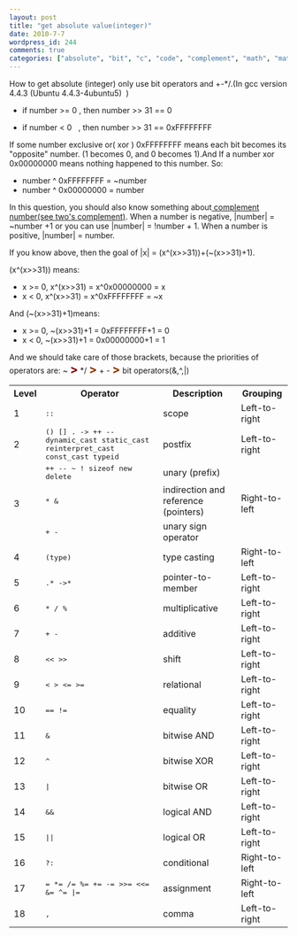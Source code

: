 ```yaml
---
layout: post
title: "get absolute value(integer)"
date: 2010-7-7
wordpress_id: 244
comments: true
categories: ["absolute", "bit", "c", "code", "complement", "math", "math", "priority"]
---
```

<meta name="_edit_last" content="1" />
<meta name="_su_description" content="how to use bit operator and simple +-*/ to get absolute number." />
<meta name="_su_keywords" content="bit,operator,absolute,complement,number,priority" />
<meta name="_su_rich_snippet_type" content="none" />
<meta name="_su_title" content="bit operators absolute complement number priority" />
<meta name="views" content="1060" />
<meta name="_wp_old_slug" content="absolute-numberinteger" />
How to get absolute (integer) only use bit operators and +-*/.(In gcc version 4.4.3 (Ubuntu 4.4.3-4ubuntu5)&nbsp; )
<ul>
	<li>if number &gt;= 0 , then number &gt;&gt; 31 == 0</li>
</ul>
<ul>
	<li>if number &lt; 0&nbsp;&nbsp; , then number &gt;&gt; 31 == 0xFFFFFFFF</li>
</ul>
If some number exclusive or( xor ) 0xFFFFFFFF means each bit becomes its "opposite" number. (1 becomes 0, and 0 becomes 1).And If a number xor 0x00000000 means nothing happened to this number. So:
<ul>
	<li>number ^ 0xFFFFFFFF = ~number</li>
	<li>number ^ 0x00000000 = number</li>
</ul>
In this question, you should also know something about<a href="http://en.wikipedia.org/wiki/Signed_number_representations#Ones.27_complement"> complement number(see two's complement)</a>. When a number is negative, |number| = ~number +1 or you can use |number| = !number + 1. When a number is positive, |number| = number.

If you know above, then the goal of |x| = (x^(x&gt;&gt;31))+(~(x&gt;&gt;31)+1).

(x^(x&gt;&gt;31)) means:
<ul>
	<li>x &gt;= 0, x^(x&gt;&gt;31) = x^0x00000000 = x</li>
	<li>x &lt; 0, x^(x&gt;&gt;31) = x^0xFFFFFFFF = ~x</li>
</ul>
And (~(x&gt;&gt;31)+1)means:
<ul>
	<li>x &gt;= 0, ~(x&gt;&gt;31)+1 = 0xFFFFFFFF+1 = 0</li>
	<li>x &lt; 0, ~(x&gt;&gt;31)+1 = 0x00000000+1 = 1</li>
</ul>
And we should take care of those brackets, because the priorities of operators are: ~ <span style="color: rgb(128, 0, 0); font-size: 16pt;"><strong>&gt;</strong></span> */ <span style="color: rgb(153, 51, 0); font-size: 16pt;"><strong>&gt;</strong></span> + - <strong><span style="color: rgb(153, 51, 0); font-size: 16pt;">&gt;</span></strong> bit operators(&amp;,^,|)
<table>
<tbody>
<tr>
<th>Level</th>
<th>Operator</th>
<th>Description</th>
<th>Grouping</th>
</tr>
<tr>
<td>1</td>
<td><tt>::</tt></td>
<td>scope</td>
<td>Left-to-right</td>
</tr>
<tr>
<td>2</td>
<td><tt>() [] . -&gt; ++ -- dynamic_cast static_cast  reinterpret_cast const_cast typeid</tt></td>
<td>postfix</td>
<td>Left-to-right</td>
</tr>
<tr>
<td rowspan="3">3</td>
<td><tt>++ -- ~ ! sizeof new delete</tt></td>
<td>unary  (prefix)</td>
<td rowspan="3">Right-to-left</td>
</tr>
<tr>
<td><tt>* &amp;</tt></td>
<td>indirection and reference (pointers)</td>
</tr>
<tr>
<td><tt>+ -</tt></td>
<td>unary sign operator</td>
</tr>
<tr>
<td>4</td>
<td><tt>(type)</tt></td>
<td>type casting</td>
<td>Right-to-left</td>
</tr>
<tr>
<td>5</td>
<td><tt>.* -&gt;*</tt></td>
<td>pointer-to-member</td>
<td>Left-to-right</td>
</tr>
<tr>
<td>6</td>
<td><tt>* / %</tt></td>
<td>multiplicative</td>
<td>Left-to-right</td>
</tr>
<tr>
<td>7</td>
<td><tt>+ -</tt></td>
<td>additive</td>
<td>Left-to-right</td>
</tr>
<tr>
<td>8</td>
<td><tt>&lt;&lt; &gt;&gt;</tt></td>
<td>shift</td>
<td>Left-to-right</td>
</tr>
<tr>
<td>9</td>
<td><tt>&lt; &gt; &lt;= &gt;=</tt></td>
<td>relational</td>
<td>Left-to-right</td>
</tr>
<tr>
<td>10</td>
<td><tt>== !=</tt></td>
<td>equality</td>
<td>Left-to-right</td>
</tr>
<tr>
<td>11</td>
<td><tt>&amp;</tt></td>
<td>bitwise AND</td>
<td>Left-to-right</td>
</tr>
<tr>
<td>12</td>
<td><tt>^</tt></td>
<td>bitwise XOR</td>
<td>Left-to-right</td>
</tr>
<tr>
<td>13</td>
<td><tt>|</tt></td>
<td>bitwise OR</td>
<td>Left-to-right</td>
</tr>
<tr>
<td>14</td>
<td><tt>&amp;&amp;</tt></td>
<td>logical AND</td>
<td>Left-to-right</td>
</tr>
<tr>
<td>15</td>
<td><tt>||</tt></td>
<td>logical OR</td>
<td>Left-to-right</td>
</tr>
<tr>
<td>16</td>
<td><tt>?:</tt></td>
<td>conditional</td>
<td>Right-to-left</td>
</tr>
<tr>
<td>17</td>
<td><tt>= *= /= %= += -= &gt;&gt;= &lt;&lt;= &amp;= ^= |=</tt></td>
<td>assignment</td>
<td>Right-to-left</td>
</tr>
<tr>
<td>18</td>
<td><tt>,</tt></td>
<td>comma</td>
<td>Left-to-right</td>
</tr>
</tbody>
</table>
